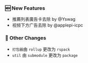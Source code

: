 ### 🆕 New Features
  * 推薦列表廣告卡去除 by @Yswag
  * 视频下方广告去除 by @applepi-icpc

### 🔄 Other Changes
  * `打包器`由 `rollup` 更改为 `rspack`
  * `util` 由 `submodule` 更改为 `package`
